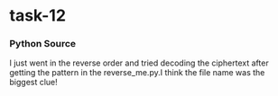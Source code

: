 # task-12 #
### Python Source ###
I just went in the reverse order and tried decoding the ciphertext after getting the pattern in the reverse_me.py.I think the file name was the biggest clue!
